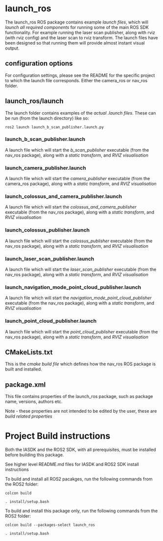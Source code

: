 # launch_ros

The launch_ros ROS package contains example *launch files*, which will *launch all required components* for running some of the main ROS SDK functionality. For example running the laser scan publisher, along with rviz (with rviz config) and the laser scan to rviz transform. The launch files have been designed so that running them will provide almost instant visual output.

## configuration options

For configuration settings, please see the README for the specific project to which the launch file corresponds. Either the camera_ros or nav_ros folder.

## launch_ros/launch
The launch folder contains examples of the *actual .launch files*. These can be run (from the launch directory) like so:

    ros2 launch launch_b_scan_publisher.launch.py

### launch_b_scan_publisher.launch

A launch file which will start the *b_scan_publisher* executable (from the nav_ros package), along with a *static transform*, and *RVIZ visualisation*

### launch_camera_publisher.launch

A launch file which will start the *camera_publisher* executable (from the camera_ros package), along with a *static transform*, and *RVIZ visualisation*

### launch_colossus_and_camera_publisher.launch

A launch file which will start the *colossus_and_camera_publisher* executable (from the nav_ros package), along with a *static transform*, and *RVIZ visualisation*

### launch_colossus_publisher.launch

A launch file which will start the *colossus_publisher* executable (from the nav_ros package), along with a *static transform*, and *RVIZ visualisation*

### launch_laser_scan_publisher.launch

A launch file which will start the *laser_scan_publisher* executable (from the nav_ros package), along with a *static transform*, and *RVIZ visualisation*

### launch_navigation_mode_point_cloud_publisher.launch

A launch file which will start the *navigation_mode_point_cloud_publisher* executable (from the nav_ros package), along with a *static transform*, and *RVIZ visualisation*

### launch_point_cloud_publisher.launch

A launch file which will start the *point_cloud_publisher* executable (from the nav_ros package), along with a *static transform*, and *RVIZ visualisation*

## CMakeLists.txt

This is the *cmake build file* which defines how the nav_ros ROS package is built and installed.

## package.xml

This file contains properties of the launch_ros package, such as package name, versions, authors etc.

Note - these properties are not intended to be edited by the user, these are *build related properties*

# Project Build instructions

Both the IASDK and the ROS2 SDK, with all prerequisites, must be installed before building this package.

See higher level README.md files for IASDK and ROS2 SDK install instructions

To build and install all ROS2 pacakges, run the following commands from the ROS2 folder:

	colcon build

	. install/setup.bash

To build and install this package only, run the following commands from the ROS2 folder:

	colcon build --packages-select launch_ros

	. install/setup.bash